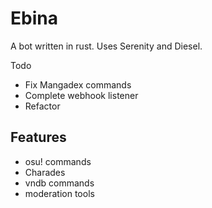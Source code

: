 # Ebina

A bot written in rust.
Uses Serenity and Diesel.

Todo
- Fix Mangadex commands
- Complete webhook listener
- Refactor

## Features
 - osu! commands
 - Charades
 - vndb commands
 - moderation tools